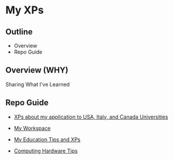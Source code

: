 # My XPs

## Outline

- Overview
- Repo Guide

## Overview (WHY)

Sharing What I've Learned 

## Repo Guide

- [XPs about my application to USA, Italy, and Canada Universities](Apply.md)

- [My Workspace](MyWorkspace.md)

- [My Education Tips and XPs](Education.md)

- [Computing Hardware Tips](Hardware%20Technical%20Tips.md)



